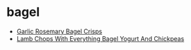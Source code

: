 # bagel

 * [Garlic Rosemary Bagel Crisps](index/g/garlic-rosemary-bagel-crisps-10746.json)
 * [Lamb Chops With Everything Bagel Yogurt And Chickpeas](index/l/lamb-chops-with-everything-bagel-yogurt-and-chickpeas-51248810.json)

